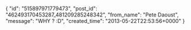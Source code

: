  {
   "id": "515897971779473",
   "post_id": "462493170453287_481209285248342",
   "from_name": "Pete Daoust",
   "message": "WHY ? :D",
   "created_time": "2013-05-22T22:53:56+0000"
 }
